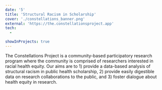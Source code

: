 ```yaml
---
date: '5'
title: 'Structural Racism in Scholarship'
cover: './constellations_banner.png'
external: 'https://the.constellationsproject.app'
tech:
  - 

showInProjects: true
---
```


The Constellations Project is a community-based participatory research program where the community is comprised of researchers interested in racial health equity. Our aims are to 1) provide a data-based analysis of structural racism in public health scholarship, 2) provide easily digestible data on research collaborations to the public, and 3) foster dialogue about health equity in research.